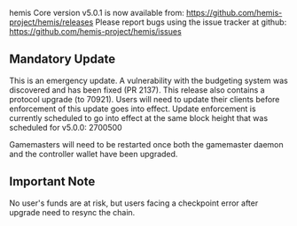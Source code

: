 hemis Core version v5.0.1 is now available from: https://github.com/hemis-project/hemis/releases
Please report bugs using the issue tracker at github: https://github.com/hemis-project/hemis/issues

Mandatory Update
----

This is an emergency update.
A vulnerability with the budgeting system was discovered and has been fixed (PR 2137).
This release also contains a protocol upgrade (to 70921).
Users will need to update their clients before enforcement of this update goes into effect.
Update enforcement is currently scheduled to go into effect at the same block height that was scheduled for v5.0.0: 2700500

Gamemasters will need to be restarted once both the gamemaster daemon and the controller wallet have been upgraded.

Important Note
----

No user's funds are at risk, but users facing a checkpoint error after upgrade need to resync the chain.